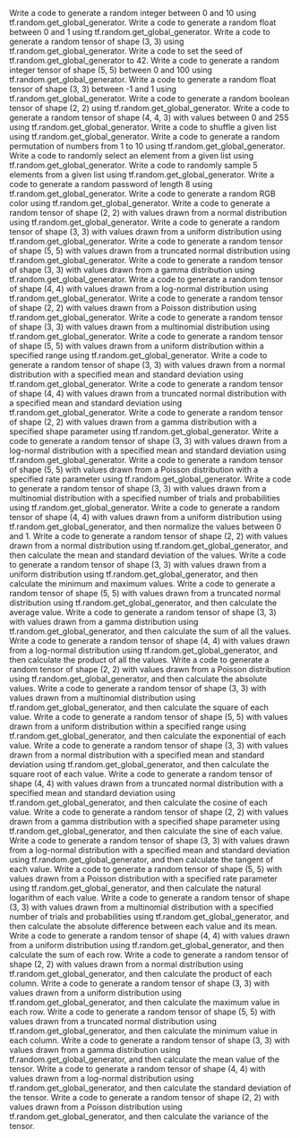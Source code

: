 Write a code to generate a random integer between 0 and 10 using tf.random.get_global_generator.
Write a code to generate a random float between 0 and 1 using tf.random.get_global_generator.
Write a code to generate a random tensor of shape (3, 3) using tf.random.get_global_generator.
Write a code to set the seed of tf.random.get_global_generator to 42.
Write a code to generate a random integer tensor of shape (5, 5) between 0 and 100 using tf.random.get_global_generator.
Write a code to generate a random float tensor of shape (3, 3) between -1 and 1 using tf.random.get_global_generator.
Write a code to generate a random boolean tensor of shape (2, 2) using tf.random.get_global_generator.
Write a code to generate a random tensor of shape (4, 4, 3) with values between 0 and 255 using tf.random.get_global_generator.
Write a code to shuffle a given list using tf.random.get_global_generator.
Write a code to generate a random permutation of numbers from 1 to 10 using tf.random.get_global_generator.
Write a code to randomly select an element from a given list using tf.random.get_global_generator.
Write a code to randomly sample 5 elements from a given list using tf.random.get_global_generator.
Write a code to generate a random password of length 8 using tf.random.get_global_generator.
Write a code to generate a random RGB color using tf.random.get_global_generator.
Write a code to generate a random tensor of shape (2, 2) with values drawn from a normal distribution using tf.random.get_global_generator.
Write a code to generate a random tensor of shape (3, 3) with values drawn from a uniform distribution using tf.random.get_global_generator.
Write a code to generate a random tensor of shape (5, 5) with values drawn from a truncated normal distribution using tf.random.get_global_generator.
Write a code to generate a random tensor of shape (3, 3) with values drawn from a gamma distribution using tf.random.get_global_generator.
Write a code to generate a random tensor of shape (4, 4) with values drawn from a log-normal distribution using tf.random.get_global_generator.
Write a code to generate a random tensor of shape (2, 2) with values drawn from a Poisson distribution using tf.random.get_global_generator.
Write a code to generate a random tensor of shape (3, 3) with values drawn from a multinomial distribution using tf.random.get_global_generator.
Write a code to generate a random tensor of shape (5, 5) with values drawn from a uniform distribution within a specified range using tf.random.get_global_generator.
Write a code to generate a random tensor of shape (3, 3) with values drawn from a normal distribution with a specified mean and standard deviation using tf.random.get_global_generator.
Write a code to generate a random tensor of shape (4, 4) with values drawn from a truncated normal distribution with a specified mean and standard deviation using tf.random.get_global_generator.
Write a code to generate a random tensor of shape (2, 2) with values drawn from a gamma distribution with a specified shape parameter using tf.random.get_global_generator.
Write a code to generate a random tensor of shape (3, 3) with values drawn from a log-normal distribution with a specified mean and standard deviation using tf.random.get_global_generator.
Write a code to generate a random tensor of shape (5, 5) with values drawn from a Poisson distribution with a specified rate parameter using tf.random.get_global_generator.
Write a code to generate a random tensor of shape (3, 3) with values drawn from a multinomial distribution with a specified number of trials and probabilities using tf.random.get_global_generator.
Write a code to generate a random tensor of shape (4, 4) with values drawn from a uniform distribution using tf.random.get_global_generator, and then normalize the values between 0 and 1.
Write a code to generate a random tensor of shape (2, 2) with values drawn from a normal distribution using tf.random.get_global_generator, and then calculate the mean and standard deviation of the values.
Write a code to generate a random tensor of shape (3, 3) with values drawn from a uniform distribution using tf.random.get_global_generator, and then calculate the minimum and maximum values.
Write a code to generate a random tensor of shape (5, 5) with values drawn from a truncated normal distribution using tf.random.get_global_generator, and then calculate the average value.
Write a code to generate a random tensor of shape (3, 3) with values drawn from a gamma distribution using tf.random.get_global_generator, and then calculate the sum of all the values.
Write a code to generate a random tensor of shape (4, 4) with values drawn from a log-normal distribution using tf.random.get_global_generator, and then calculate the product of all the values.
Write a code to generate a random tensor of shape (2, 2) with values drawn from a Poisson distribution using tf.random.get_global_generator, and then calculate the absolute values.
Write a code to generate a random tensor of shape (3, 3) with values drawn from a multinomial distribution using tf.random.get_global_generator, and then calculate the square of each value.
Write a code to generate a random tensor of shape (5, 5) with values drawn from a uniform distribution within a specified range using tf.random.get_global_generator, and then calculate the exponential of each value.
Write a code to generate a random tensor of shape (3, 3) with values drawn from a normal distribution with a specified mean and standard deviation using tf.random.get_global_generator, and then calculate the square root of each value.
Write a code to generate a random tensor of shape (4, 4) with values drawn from a truncated normal distribution with a specified mean and standard deviation using tf.random.get_global_generator, and then calculate the cosine of each value.
Write a code to generate a random tensor of shape (2, 2) with values drawn from a gamma distribution with a specified shape parameter using tf.random.get_global_generator, and then calculate the sine of each value.
Write a code to generate a random tensor of shape (3, 3) with values drawn from a log-normal distribution with a specified mean and standard deviation using tf.random.get_global_generator, and then calculate the tangent of each value.
Write a code to generate a random tensor of shape (5, 5) with values drawn from a Poisson distribution with a specified rate parameter using tf.random.get_global_generator, and then calculate the natural logarithm of each value.
Write a code to generate a random tensor of shape (3, 3) with values drawn from a multinomial distribution with a specified number of trials and probabilities using tf.random.get_global_generator, and then calculate the absolute difference between each value and its mean.
Write a code to generate a random tensor of shape (4, 4) with values drawn from a uniform distribution using tf.random.get_global_generator, and then calculate the sum of each row.
Write a code to generate a random tensor of shape (2, 2) with values drawn from a normal distribution using tf.random.get_global_generator, and then calculate the product of each column.
Write a code to generate a random tensor of shape (3, 3) with values drawn from a uniform distribution using tf.random.get_global_generator, and then calculate the maximum value in each row.
Write a code to generate a random tensor of shape (5, 5) with values drawn from a truncated normal distribution using tf.random.get_global_generator, and then calculate the minimum value in each column.
Write a code to generate a random tensor of shape (3, 3) with values drawn from a gamma distribution using tf.random.get_global_generator, and then calculate the mean value of the tensor.
Write a code to generate a random tensor of shape (4, 4) with values drawn from a log-normal distribution using tf.random.get_global_generator, and then calculate the standard deviation of the tensor.
Write a code to generate a random tensor of shape (2, 2) with values drawn from a Poisson distribution using tf.random.get_global_generator, and then calculate the variance of the tensor.